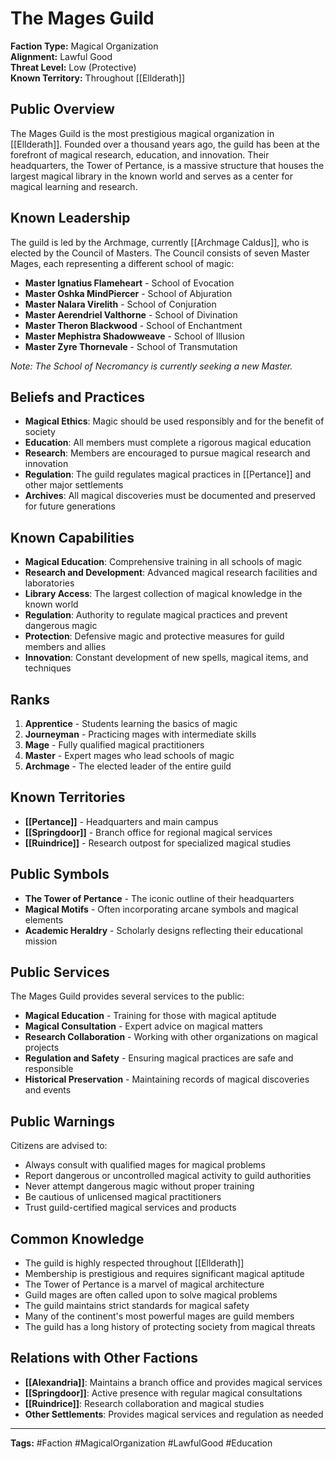 # The Mages Guild

**Faction Type:** Magical Organization  
**Alignment:** Lawful Good  
**Threat Level:** Low (Protective)  
**Known Territory:** Throughout [[Ellderath]]

## Public Overview

The Mages Guild is the most prestigious magical organization in [[Ellderath]]. Founded over a thousand years ago, the guild has been at the forefront of magical research, education, and innovation. Their headquarters, the Tower of Pertance, is a massive structure that houses the largest magical library in the known world and serves as a center for magical learning and research.

## Known Leadership

The guild is led by the Archmage, currently [[Archmage Caldus]], who is elected by the Council of Masters. The Council consists of seven Master Mages, each representing a different school of magic:

- **Master Ignatius Flameheart** - School of Evocation
- **Master Oshka MindPiercer** - School of Abjuration
- **Master Nalara Virelith** - School of Conjuration
- **Master Aerendriel Valthorne** - School of Divination
- **Master Theron Blackwood** - School of Enchantment
- **Master Mephistra Shadowweave** - School of Illusion
- **Master Zyre Thornevale** - School of Transmutation

_Note: The School of Necromancy is currently seeking a new Master._

## Beliefs and Practices

- **Magical Ethics**: Magic should be used responsibly and for the benefit of society
- **Education**: All members must complete a rigorous magical education
- **Research**: Members are encouraged to pursue magical research and innovation
- **Regulation**: The guild regulates magical practices in [[Pertance]] and other major settlements
- **Archives**: All magical discoveries must be documented and preserved for future generations

## Known Capabilities

- **Magical Education**: Comprehensive training in all schools of magic
- **Research and Development**: Advanced magical research facilities and laboratories
- **Library Access**: The largest collection of magical knowledge in the known world
- **Regulation**: Authority to regulate magical practices and prevent dangerous magic
- **Protection**: Defensive magic and protective measures for guild members and allies
- **Innovation**: Constant development of new spells, magical items, and techniques

## Ranks

1. **Apprentice** - Students learning the basics of magic
2. **Journeyman** - Practicing mages with intermediate skills
3. **Mage** - Fully qualified magical practitioners
4. **Master** - Expert mages who lead schools of magic
5. **Archmage** - The elected leader of the entire guild

## Known Territories

- **[[Pertance]]** - Headquarters and main campus
- **[[Springdoor]]** - Branch office for regional magical services
- **[[Ruindrice]]** - Research outpost for specialized magical studies

## Public Symbols

- **The Tower of Pertance** - The iconic outline of their headquarters
- **Magical Motifs** - Often incorporating arcane symbols and magical elements
- **Academic Heraldry** - Scholarly designs reflecting their educational mission

## Public Services

The Mages Guild provides several services to the public:

- **Magical Education** - Training for those with magical aptitude
- **Magical Consultation** - Expert advice on magical matters
- **Research Collaboration** - Working with other organizations on magical projects
- **Regulation and Safety** - Ensuring magical practices are safe and responsible
- **Historical Preservation** - Maintaining records of magical discoveries and events

## Public Warnings

Citizens are advised to:

- Always consult with qualified mages for magical problems
- Report dangerous or uncontrolled magical activity to guild authorities
- Never attempt dangerous magic without proper training
- Be cautious of unlicensed magical practitioners
- Trust guild-certified magical services and products

## Common Knowledge

- The guild is highly respected throughout [[Ellderath]]
- Membership is prestigious and requires significant magical aptitude
- The Tower of Pertance is a marvel of magical architecture
- Guild mages are often called upon to solve magical problems
- The guild maintains strict standards for magical safety
- Many of the continent's most powerful mages are guild members
- The guild has a long history of protecting society from magical threats

## Relations with Other Factions

- **[[Alexandria]]**: Maintains a branch office and provides magical services
- **[[Springdoor]]**: Active presence with regular magical consultations
- **[[Ruindrice]]**: Research collaboration and magical studies
- **Other Settlements**: Provides magical services and regulation as needed

---

**Tags:** #Faction #MagicalOrganization #LawfulGood #Education
